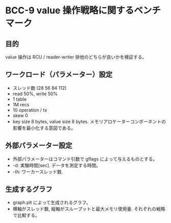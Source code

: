 # BCC-9 value 操作戦略に関するベンチマーク

## 目的

value 操作は RCU / reader-writer 排他のどちらが良いかを検証する。

## ワークロード（パラメーター）設定
* スレッド数 (28 56 84 112)
* read 50%, write 50%
* 1 table
* 1M recs
* 10 operation / tx
* skew 0
* key size 8 bytes, value size 8 bytes. メモリアロケーターコンポーネントの影響を最小化する意図である。

## 外部パラメーター設定

* 外部パラメーターはコマンド引数で gflags によって与えるものとする。
* -d: 実験時間[sec]. データを測定する時間。
* -th: ワーカースレッド数.

## 生成するグラフ

* graph.plt によって生成されるグラフ。
* 横軸がスレッド数, 縦軸がスループットと最大メモリ使用量. それぞれの戦略で比較する。

